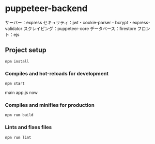 # puppeteer-backend

サーバー：express
セキュリティ：jwt・cookie-parser・bcrypt・express-validator
スクレイピング：puppeteer-core
データベース：firestore
フロント：ejs

## Project setup

```
npm install
```

### Compiles and hot-reloads for development

```
npm start
```

main app.js now

### Compiles and minifies for production

```
npm run build
```

### Lints and fixes files

```
npm run lint
```
